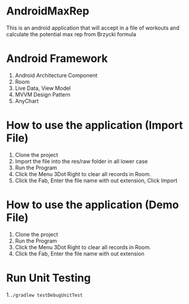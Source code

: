 # AndroidMaxRep
This is an android application that will accept in a file of workouts and calculate the potential max rep from Brzycki formula

# Android Framework
1. Android Architecture Component
2. Room
3. Live Data, View Model
4. MVVM Design Pattern
5. AnyChart

# How to use the application (Import File)
1. Clone the project
2. Import the file into the res/raw folder in all lower case
3. Run the Program
4. Click the Menu 3Dot Right to clear all records in Room.
4. Click the Fab, Enter the file name with out extension, Click Import

# How to use the application (Demo File)
1. Clone the project
2. Run the Program
3. Click the Menu 3Dot Right to clear all records in Room.
4. Click the Fab, Enter the file name with out extension

# Run Unit Testing
1.`./gradlew testDebugUnitTest`